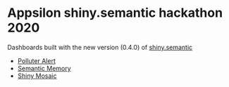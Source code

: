 # Appsilon shiny.semantic hackathon 2020

Dashboards built with the new version (0.4.0) of [shiny.semantic](https://github.com/Appsilon/shiny.semantic)

* [Polluter Alert](https://demo.appsilon.ai/apps/polluter/)
* [Semantic Memory](https://demo.appsilon.ai/apps/semantic_memory/)
* [Shiny Mosaic](https://demo.appsilon.ai/apps/mosaic/)
